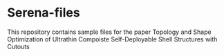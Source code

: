 # Serena-files
This repository contains sample files for the paper Topology and Shape Optimization of Ultrathin Compoiste Self-Deployable Shell Structures with Cutouts
